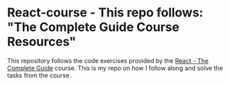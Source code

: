 # React-course - This repo follows: "The Complete Guide Course Resources"

This repository follows the code exercises provided by the [React - The Complete Guide](https://acad.link/reactjs) course. This is my repo on how I follow along and solve the tasks from the course. 
